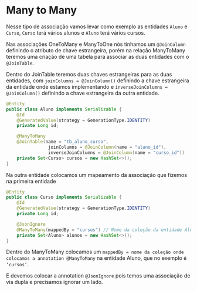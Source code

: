# Many to Many

Nesse tipo de associação vamos levar como exemplo as entidades `Aluno` e `Curso`, `Curso` terá vários alunos e `Aluno` terá vários cursos.

Nas associações OneToMany e ManyToOne nós tinhamos um `@JoinColumn` definindo o atributo de chave estrangeira, porém na relação ManyToMany teremos uma criação de uma tabela para associar as duas entidades com o `@JoinTable`.

Dentro do JoinTable teremos duas chaves estrangeiras para as duas entidades, com `joinColumns = @JoinColumn()` definindo a chave estrangeira da entidade onde estamos implementando e `inverseJoinColumns = @JoinColumn()` definindo a chave estrangeira da outra entidade.

```java
@Entity
public class Aluno implements Serializable {
    @Id
    @GeneratedValue(strategy = GenerationType.IDENTITY)
    private Long id;

    @ManyToMany
    @JoinTable(name = "tb_aluno_curso",
				joinColumns = @JoinColumn(name = "aluno_id"),
				inverseJoinColumns = @JoinColumn(name = "curso_id"))
    private Set<Curso> cursos = new HashSet<>();
}
```

Na outra entidade colocamos um mapeamento da associação que fizemos na primeira entidade

```java
@Entity
public class Curso implements Serializable {
    @Id
    @GeneratedValue(strategy = GenerationType.IDENTITY)
    private Long id;

	@JsonIgnore
    @ManyToMany(mappedBy = "cursos") // Nome da coleção da entidade Aluno
    private Set<Aluno> alunos = new HashSet<>();
}
```

Dentro do ManyToMany colocamos um `mappedBy = nome da coleção onde colocamos a annotation @ManyToMany` na entidade Aluno, que no exemplo é `‘cursos’`.

E devemos colocar a annotation `@JsonIgnore` pois temos uma associação de via dupla e precisamos ignorar um lado.